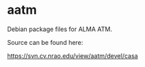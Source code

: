 aatm
====

Debian package files for ALMA ATM.

Source can be found here:

https://svn.cv.nrao.edu/view/aatm/devel/casa
